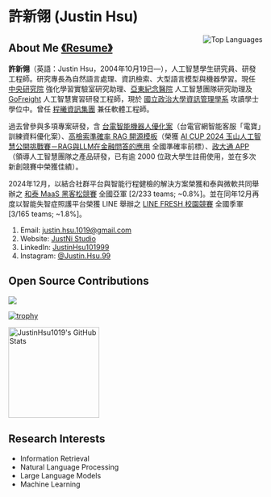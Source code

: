 # 許新翎 (Justin Hsu)

<a href="https://github.com/JustinHsu1019/JustinHsu1019/blob/main/Top_Lang.md">
  <img align="right" src="https://github-readme-stats.vercel.app/api/top-langs/?username=JustinHsu1019&hide=html&theme=github_dark_dimmed" alt="Top Languages" />
</a>

## About Me&nbsp;[《Resume》](https://justin-code.com/cv)

**許新翎**（英語：Justin Hsu，2004年10月19日—），人工智慧學生研究員、研發工程師。研究專長為自然語言處理、資訊檢索、大型語言模型與機器學習。現任 [中央研究院](https://www.iis.sinica.edu.tw/en/page/AboutUs/Introduction.html) 強化學習實驗室研究助理、[亞東紀念醫院](https://www.femh.org.tw/MainPage_en/index.aspx) 人工智慧團隊研究助理及 [GoFreight](https://www.gofreight.com/) 人工智慧實習研發工程師，現於 [國立政治大學資訊管理學系](https://mis2.nccu.edu.tw/en/Introduction/about1) 攻讀學士學位中。曾任 [程曦資訊集團](https://www.chainsea.com.tw/about/introduction/) 兼任軟體工程師。

過去曾參與多項專案研發，含 [台電智能機器人優化案](https://service.taipower.com.tw:4433/smartrobot/)（台電官網智能客服「電寶」訓練資料優化案）、[高檢索準確率 RAG 開源模板](https://github.com/JustinHsu1019/AICUP2024-RAG-LLM)（榮獲 [AI CUP 2024 玉山人工智慧公開挑戰賽－RAG與LLM在金融問答的應用](https://www.aicup.tw/post/【ai-cup-2024】得獎名單－-玉山人工智慧公開挑戰賽－rag與llm在金融問答的應用) 全國準確率前標）、[政大通 APP](https://nccupass.com)（領導人工智慧團隊之產品研發，已有逾 2000 位政大學生註冊使用，並在多次新創競賽中榮獲佳績）。

2024年12月，以結合社群平台與智能行程健檢的解決方案榮獲和泰與微軟共同舉辦之 [和泰 MaaS 黑客松競賽](https://tw.news.yahoo.com/2024%E5%92%8C%E6%B3%B0maas%E9%BB%91%E5%AE%A2%E6%9D%BE-%E7%AB%B6%E8%B3%BD%E7%B5%90%E6%9E%9C%E6%8F%AD%E6%9B%89-084102303.html) 全國亞軍 [2/233 teams; ~0.8%]。並在同年12月再度以智能失智症照護平台榮獲 LINE 舉辦之 [LINE FRESH 校園競賽](https://linecorp.com/tw/pr/news/2024/1226/) 全國季軍 [3/165 teams; ~1.8%]。

1. Email: [justin.hsu.1019@gmail.com](mailto:justin.hsu.1019@gmail.com)
2. Website: [JustNi Studio](https://justin-code.com)
3. LinkedIn: [JustinHsu101999](https://www.linkedin.com/in/justinhsu101999/)
4. Instagram: [@Justin.Hsu.99](https://www.instagram.com/justin.hsu.99/)

## Open Source Contributions

<p align="left">
 <img src="https://readme-typing-svg.herokuapp.com/?lines=Welcome+to+my+GitHub+Profile!&center=true&width=360&height=30" />
</p>

[![trophy](https://github-profile-trophy.vercel.app/?username=JustinHsu1019&theme=onedark&title=-Experience,-Issues,-Reviews)](https://github.com/ryo-ma/github-profile-trophy)

<p align="left">
  <a href="https://github.com/JustinHsu1019/JustinHsu1019/blob/main/stats.md">
    <img height="180em" src="https://github-readme-stats.vercel.app/api?username=JustinHsu1019&show_icons=true&theme=react&border_color=7F3FBF&bg_color=0D1117&title_color=F85D7F&icon_color=F8D866" alt="JustinHsu1019's GitHub Stats" />
  </a>
  <br />
</p>

## Research Interests
- Information Retrieval
- Natural Language Processing
- Large Language Models
- Machine Learning
